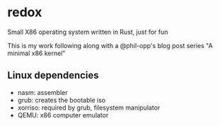 # redox
Small X86 operating system written in Rust, just for fun

This is my work following along with a @phil-opp's blog post series "A minimal x86 kernel"


## Linux dependencies
- nasm: assembler
- grub: creates the bootable iso
- xorriso: required by grub, filesystem manipulator
- QEMU: x86 computer emulator